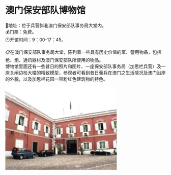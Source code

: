 # 澳门保安部队博物馆  
📍地址：位于兵营斜巷澳门保安部队事务局大堂内。   
💰门票：免费。   
🕛开馆时间：9：00-17：45。   
  
📋在澳门保安部队事务局大堂，陈列着一些具有历史价值的军、警用物品，包括枪、炮、通讯器材及澳门保安部队所使用的物品。   
博物馆里面还有一些昔日的照片和图片、一座保安部队事务局（加思栏兵营）及一座关闸边检大楼的精致模型，参观者可看到昔日葡兵在澳门之生活情况及澳门沿岸的外貌，以及加思栏花园一带粉红色建筑物的特色。   
  
![](https://raw.githubusercontent.com/szqq0512/Pic/main/img/202201212155486.png)  